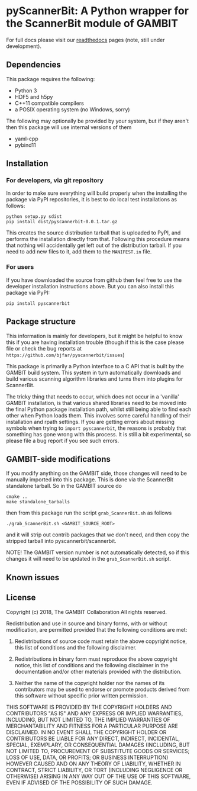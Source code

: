 pyScannerBit: A Python wrapper for the ScannerBit module of GAMBIT
===

For full docs please visit our [readthedocs](https://pyscannerbit.readthedocs.io) pages (note, still under development).

Dependencies
---

This package requires the following:
- Python 3
- HDF5 and h5py
- C++11 compatible compilers
- a POSIX operating system (no Windows, sorry)

The following may optionally be provided by your system, but if they aren't
then this package will use internal versions of them
- yaml-cpp
- pybind11


Installation
---

### For developers, via git repository

In order to make sure everything will build properly when the installing
the package via PyPI repositories, it is best to do local test installations as
follows:
 
    python setup.py sdist
    pip install dist/pyscannerbit-0.0.1.tar.gz  

This creates the source distribution tarball that is uploaded to PyPI, and
performs the installation directly from that. Following this procedure means
that nothing will accidentally get left out of the distribution tarball. If
you need to add new files to it, add them to the `MANIFEST.in` file.

### For users

If you have downloaded the source from github then feel free to use
the developer installation instructions above. But you can also install this
package via PyPI:

    pip install pyscannerbit


Package structure
---

This information is mainly for developers, but it might be helpful to know this
if you are having installation trouble (though if this is the case please file
or check the bug reports at `https://github.com/bjfar/pyscannerbit/issues`)

This package is primarily a Python interface to a C API that is built by the
GAMBIT build system. This system in turn automatically downloads and build
various scanning algorithm libraries and turns them into plugins for ScannerBit.

The tricky thing that needs to occur, which does not occur in a 'vanilla'
GAMBIT installation, is that various shared libraries need to be moved into
the final Python package installation path, whilst still being able to
find each other when Python loads them. This involves some careful handling
of their installation and rpath settings. If you are getting errors about
missing symbols when trying to `import pyscannerbit`, the reasons is probably
that something has gone wrong with this process. It is still a bit experimental,
so please file a bug report if you see such errors.

GAMBIT-side modifications
---

If you modify anything on the GAMBIT side, those changes will need to be
manually imported into this package. This is done via the ScannerBit
standalone tarball. So in the GAMBIT source do

    cmake ..
    make standalone_tarballs

then from this package run the script `grab_ScannerBit.sh` as follows

    ./grab_ScannerBit.sh <GAMBIT_SOURCE_ROOT>

and it will strip out contrib packages that we don't need, and then copy
the stripped tarball into pyscannerbit/scannerbit.

NOTE! The GAMBIT version number is not automatically detected, so if
this changes it will need to be updated in the `grab_ScannerBit.sh` script.  


Known issues
---

License
---
Copyright (c) 2018, The GAMBIT Collaboration
All rights reserved.

Redistribution and use in source and binary forms, with or without modification, are permitted provided that the following conditions are met:

1. Redistributions of source code must retain the above copyright notice, this list of conditions and the following disclaimer.

2. Redistributions in binary form must reproduce the above copyright notice, this list of conditions and the following disclaimer in the documentation and/or other materials provided with the distribution.

3. Neither the name of the copyright holder nor the names of its contributors may be used to endorse or promote products derived from this software without specific prior written permission.

THIS SOFTWARE IS PROVIDED BY THE COPYRIGHT HOLDERS AND CONTRIBUTORS "AS IS" AND ANY EXPRESS OR IMPLIED WARRANTIES, INCLUDING, BUT NOT LIMITED TO, THE IMPLIED WARRANTIES OF MERCHANTABILITY AND FITNESS FOR A PARTICULAR PURPOSE ARE DISCLAIMED. IN NO EVENT SHALL THE COPYRIGHT HOLDER OR CONTRIBUTORS BE LIABLE FOR ANY DIRECT, INDIRECT, INCIDENTAL, SPECIAL, EXEMPLARY, OR CONSEQUENTIAL DAMAGES (INCLUDING, BUT NOT LIMITED TO, PROCUREMENT OF SUBSTITUTE GOODS OR SERVICES; LOSS OF USE, DATA, OR PROFITS; OR BUSINESS INTERRUPTION) HOWEVER CAUSED AND ON ANY THEORY OF LIABILITY, WHETHER IN CONTRACT, STRICT LIABILITY, OR TORT (INCLUDING NEGLIGENCE OR OTHERWISE) ARISING IN ANY WAY OUT OF THE USE OF THIS SOFTWARE, EVEN IF ADVISED OF THE POSSIBILITY OF SUCH DAMAGE.

